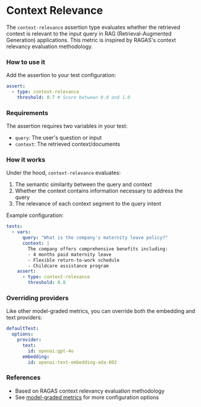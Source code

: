 # Context Relevance

The `context-relevance` assertion type evaluates whether the retrieved context is relevant to the input query in RAG (Retrieval-Augmented Generation) applications. This metric is inspired by RAGAS's context relevancy evaluation methodology.

### How to use it

Add the assertion to your test configuration:

```yaml
assert:
  - type: context-relevance
    threshold: 0.7 # Score between 0.0 and 1.0
```

### Requirements

The assertion requires two variables in your test:

- `query`: The user's question or input
- `context`: The retrieved context/documents

### How it works

Under the hood, `context-relevance` evaluates:

1. The semantic similarity between the query and context
2. Whether the context contains information necessary to address the query
3. The relevance of each context segment to the query intent

Example configuration:

```yaml
tests:
  - vars:
      query: "What is the company's maternity leave policy?"
      context: |
        The company offers comprehensive benefits including:
        - 4 months paid maternity leave
        - Flexible return-to-work schedule
        - Childcare assistance program
    assert:
      - type: context-relevance
        threshold: 0.8
```

### Overriding providers

Like other model-graded metrics, you can override both the embedding and text providers:

```yaml
defaultTest:
  options:
    provider:
      text:
        id: openai:gpt-4o
      embedding:
        id: openai:text-embedding-ada-002
```

### References

- Based on RAGAS context relevancy evaluation methodology
- See [model-graded metrics](/docs/configuration/expected-outputs/model-graded) for more configuration options
